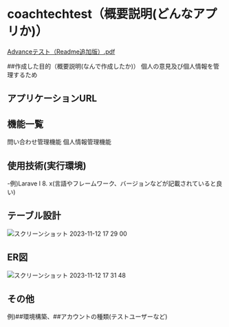 # coachtechtest（概要説明(どんなアプリか)）
 [Advanceテスト（Readme追加版）.pdf](https://github.com/ozawa1026/coachtechtest/files/13327166/Advance.Readme.pdf)


##作成した目的（概要説明(なんで作成したか)）
個人の意見及び個人情報を管理するため

## アプリケーションURL


## 機能一覧
問い合わせ管理機能
個人情報管理機能

## 使用技術(実行環境)
-例)Larave l 8. x(言語やフレームワーク、バージョンなどが記載されていると良い) 

## テーブル設計
![スクリーンショット 2023-11-12 17 29 00](https://github.com/ozawa1026/coachtechtest/assets/140410912/2866eab3-d5de-4d87-911a-81b38c350e52)


## ER図
![スクリーンショット 2023-11-12 17 31 48](https://github.com/ozawa1026/coachtechtest/assets/140410912/e8cd6fee-3d3a-41f0-961d-b8bb91520f66)


## その他
例)##環境構築、##アカウントの種類(テストユーザーなど)
